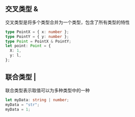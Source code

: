 ## 交叉类型 &

交叉类型是将多个类型合并为一个类型，包含了所有类型的特性

```ts
type PointX = { x: number };
type PointY = { y: number };
type Point = PointX & PointY;
let point: Point = {
  X: 1,
  y: l,
};
```

## 联合类型 |

联合类型表示取值可以为多种类型中的一种

```ts
let myData: string | number;
myData = "str";
myData = 1;
```
